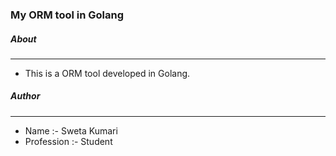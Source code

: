 ### My ORM tool in Golang

##### About 
-----

* This is a ORM tool developed in Golang.

##### Author
-----

* Name :- Sweta Kumari
* Profession :- Student
